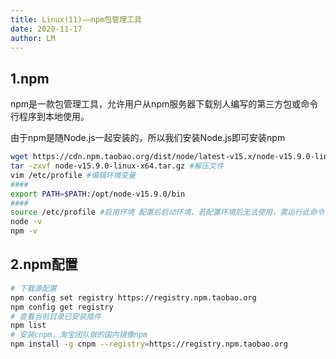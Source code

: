 ```yaml
---
title: Linux(11)——npm包管理工具
date: 2020-11-17
author: LM
---
```


## 1.npm

npm是一款包管理工具，允许用户从npm服务器下载别人编写的第三方包或命令行程序到本地使用。

由于npm是随Node.js一起安装的，所以我们安装Node.js即可安装npm

```bash
wget https://cdn.npm.taobao.org/dist/node/latest-v15.x/node-v15.9.0-linux-x64.tar.gz #下载源码
tar -zxvf node-v15.9.0-linux-x64.tar.gz #解压文件
vim /etc/profile #编辑环境变量
####
export PATH=$PATH:/opt/node-v15.9.0/bin
####
source /etc/profile #启用环境 配置后启动环境，若配置环境后无法使用，需运行此命令
node -v
npm -v
```

## 2.npm配置

```bash
# 下载源配置
npm config set registry https://registry.npm.taobao.org
npm config get registry
# 查看当前目录已安装插件
npm list
# 安装cnpm，淘宝团队做的国内镜像npm
npm install -g cnpm --registry=https://registry.npm.taobao.org
```
